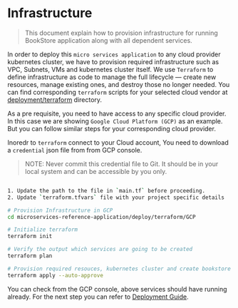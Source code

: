 # Infrastructure

> This document explain how to provision infrastructure for running BookStore application along with all dependent services.

In order to deploy this `micro services application` to any cloud provider kubernetes cluster, we have to provision required infrastructure such as VPC, Subnets, VMs and kubernetes cluster itself. We use `Terraform` to define infrastructure as code to manage the full lifecycle — create new resources, manage existing ones, and destroy those no longer needed. You can find corresponding `terraform` scripts for your selected cloud vendor at [deployment/terraform](deployment/terraform) directory.

As a pre requisite, you need to have access to any specific cloud provider. In this case we are showing `Google Cloud Platform (GCP)` as an example. But you can follow similar steps for your corresponding cloud provider.

Inoredr to `terraform` connect to your Cloud account, You need to download a `credential` json file from from GCP console.

>NOTE: Never commit this credential file to Git. It should be in your local system and can be accessible by you only.

```bash

1. Update the path to the file in `main.tf` before proceeding.
2. Update `terraform.tfvars` file with your project specific details

# Provision Infrastructure in GCP
cd microservices-reference-application/deploy/terraform/GCP

# Initialize terraform
terraform init

# Verify the output which services are going to be created
terraform plan

# Provision required resouces, kubernetes cluster and create bookstore namespace
terraform apply --auto-approve
```

You can check from the GCP console, above services should have running already. For the next step you can refer to [Deployment Guide](deployment.md).
